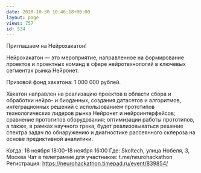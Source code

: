 ```yaml
---
date: 2018-10-30 10:46:18+00:00
layout: page
views: 757
id: 534
---
```


Приглашаем на Нейрохакатон!

Нейрохакатон — это мероприятие, направленное на формирование проектов и проектных команд в сфере нейротехнологий в ключевых сегментах рынка Нейронет. 

Призовой фонд хакатона: 1 000 000 рублей. 

Хакатон направлен на реализацию проектов в области сбора и обработки нейро- и биоданных, создания датасетов и алгоритмов, интеграционных решений с использованием прототипов технологических лидеров рынка Нейронет и нейроинтерфейсов; сравнение прототипов оборудования; оптимизации работы прототипов, а также, в рамках научного трека, будет реализовываться решение спектра задач по обнаружению и диагностике рассеянного склероза на основе предиктивной аналитики. 

Когда: 16 ноября 18:00-18 ноября 16:00 
Где: Skoltech, улица Нобеля, 3, Москва 
Чат в телеграмме для участников: t.me/neurohackathon 
Регистрация: https://neurohackathon.timepad.ru/event/839854/


